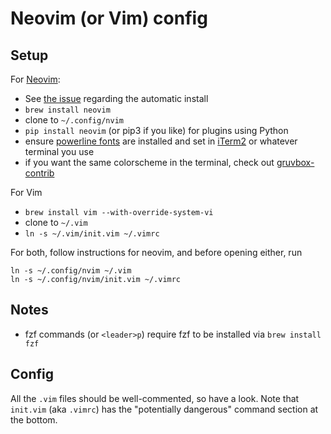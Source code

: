 # Neovim (or Vim) config

## Setup
For [Neovim](https://github.com/neovim/neovim):

- See [the issue](https://github.com/wallw-bits/nvim-config/issues/1) regarding the automatic install
- `brew install neovim`
- clone to `~/.config/nvim`
- `pip install neovim` (or pip3 if you like) for plugins using Python
- ensure [powerline fonts](https://github.com/powerline/fonts) are installed and set in [iTerm2](https://www.iterm2.com/) or whatever terminal you use
- if you want the same colorscheme in the terminal, check out [gruvbox-contrib](https://github.com/morhetz/gruvbox-contrib)

For Vim
- `brew install vim --with-override-system-vi`
- clone to `~/.vim`
- `ln -s ~/.vim/init.vim ~/.vimrc`

For both, follow instructions for neovim, and before opening either, run
```
ln -s ~/.config/nvim ~/.vim
ln -s ~/.config/nvim/init.vim ~/.vimrc
```
## Notes

- fzf commands (or `<leader>p`) require fzf to be installed via `brew install fzf`

## Config
All the `.vim` files should be well-commented, so have a look. Note that `init.vim` (aka `.vimrc`) has the "potentially dangerous" command section at the bottom.
